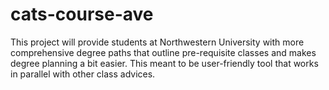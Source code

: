 # cats-course-ave
This project will provide students at Northwestern University with more comprehensive degree paths that outline pre-requisite classes and makes degree planning a bit easier. This meant to be user-friendly tool that works in parallel with other class advices.